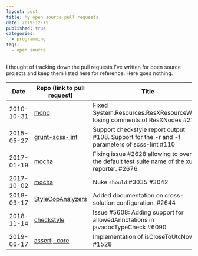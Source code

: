 ```yaml
---
layout: post
title: My open source pull requests
date: 2019-12-15
published: true
categories:
  - programming
tags:
  - open source
---
```


I thought of tracking down the pull requests I've written for open source
projects and keep them listed here for reference. Here goes nothing.

| Date       | Repo (link to pull request)                                                         | Title                                                                                            |
| ---------- | ----------------------------------------------------------------------------------- | ------------------------------------------------------------------------------------------------ |
| 2010-10-31 | [mono](https://github.com/mono/mono/pull/21)                                        | Fixed System.Resources.ResXResourceWriter losing comments of ResXNodes #21                       |
| 2015-05-27 | [grunt-scss-lint](https://github.com/ahmednuaman/grunt-scss-lint/pull/110)          | Support checkstyle report output #108. Support for the -r and -f parameters of scss-lint #110    |
| 2017-01-19 | [mocha](https://github.com/mochajs/mocha/pull/2676)                                 | Fixing issue #2628 allowing to override the default test suite name of the xunit reporter. #2676 |
| 2017-10-02 | [mocha](https://github.com/mochajs/mocha/pull/3042)                                 | Nuke `should` #3035 #3042                                                                        |
| 2018-03-17 | [StyleCopAnalyzers](https://github.com/DotNetAnalyzers/StyleCopAnalyzers/pull/2644) | Added documentation on cross-solution configuration. #2644                                       |
| 2018-11-14 | [checkstyle](https://github.com/checkstyle/checkstyle/pull/6090)                    | Issue #5608: Adding support for allowedAnnotations in javadocTypeCheck #6090                     |
| 2019-06-17 | [assertj-core](https://github.com/joel-costigliola/assertj-core/pull/1528)          | Implementation of isCloseToUtcNow #1528                                                          |
